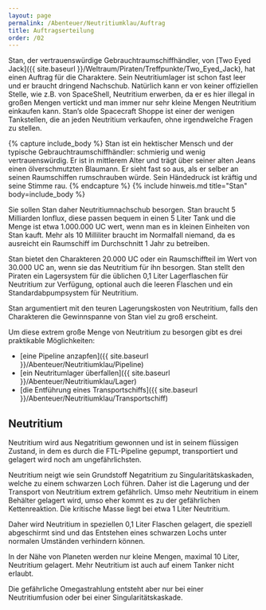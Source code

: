 ```yaml
---
layout: page
permalink: /Abenteuer/Neutritiumklau/Auftrag
title: Auftragserteilung
order: /02
---
```


Stan, der vertrauenswürdige Gebrauchtraumschiffhändler, von [Two Eyed Jack]({{ site.baseurl }}/Weltraum/Piraten/Treffpunkte/Two_Eyed_Jack), hat einen Auftrag für die Charaktere. Sein Neutritiumlager ist schon fast leer und er braucht dringend Nachschub. Natürlich kann er von keiner offiziellen Stelle, wie z.B. von SpaceShell, Neutritium erwerben, da er es hier illegal in großen Mengen vertickt und man immer nur sehr kleine Mengen Neutritium einkaufen kann. Stan&rsquo;s olde Spacecraft Shoppe ist einer der wenigen Tankstellen, die an jeden Neutritium verkaufen, ohne irgendwelche Fragen zu stellen.

{% capture include_body %}
Stan ist ein hektischer Mensch und der typische Gebrauchtraumschiffhändler: schmierig und wenig vertrauenswürdig. Er ist in mittlerem Alter und trägt über seiner alten Jeans einen ölverschmutzten Blaumann. Er sieht fast so aus, als er selber an seinen Raumschiffen rumschrauben würde. Sein Händedruck ist kräftig und seine Stimme rau.
{% endcapture %}
{% include hinweis.md title="Stan" body=include_body %}

Sie sollen Stan daher Neutritiumnachschub besorgen. Stan braucht 5 Milliarden Ionflux, diese passen bequem in einen 5 Liter Tank und die Menge ist etwa 1.000.000 UC wert, wenn man es in kleinen Einheiten von Stan kauft. Mehr als 10 Milliliter braucht im Normalfall niemand, da es ausreicht ein Raumschiff im Durchschnitt 1 Jahr zu betreiben.

Stan bietet den Charakteren 20.000 UC oder ein Raumschiffteil im Wert von 30.000 UC an, wenn sie das Neutritium für ihn besorgen. Stan stellt den Piraten ein Lagersystem für die üblichen 0,1 Liter Lagerflaschen für Neutritium zur Verfügung, optional auch die leeren Flaschen und ein Standardabpumpsystem für Neutritium.

Stan argumentiert mit den teuren Lagerungskosten von Neutritium, falls den Charakteren die Gewinnspanne von Stan viel zu groß erscheint.

Um diese extrem große Menge von Neutritium zu besorgen gibt es drei praktikable Möglichkeiten:

- [eine Pipeline anzapfen]({{ site.baseurl }}/Abenteuer/Neutritiumklau/Pipeline)
- [ein Neutritumlager überfallen]({{ site.baseurl }}/Abenteuer/Neutritiumklau/Lager)
- [die Entführung eines Transportschiffs]({{ site.baseurl }}/Abenteuer/Neutritiumklau/Transportschiff)

## Neutritium

Neutritium wird aus Negatritium gewonnen und ist in seinem flüssigen Zustand, in dem es durch die FTL-Pipeline gepumpt, transportiert und gelagert wird noch am ungefährlichsten.

Neutritium neigt wie sein Grundstoff Negatritium zu Singularitätskaskaden, welche zu einem schwarzen Loch führen. Daher ist die Lagerung und der Transport von Neutritium extrem gefährlich. Umso mehr Neutritium in einem Behälter gelagert wird, umso eher kommt es zu der gefährlichen Kettenreaktion. Die kritische Masse liegt bei etwa 1 Liter Neutritium.

Daher wird Neutritium in speziellen 0,1 Liter Flaschen gelagert, die speziell abgeschirmt sind und das Entstehen eines schwarzen Lochs unter normalen Umständen verhindern können.

In der Nähe von Planeten werden nur kleine Mengen, maximal 10 Liter, Neutritium gelagert. Mehr Neutritium ist auch auf einem Tanker nicht erlaubt.

Die gefährliche Omegastrahlung entsteht aber nur bei einer Neutritiumfusion oder bei einer Singularitätskaskade.
